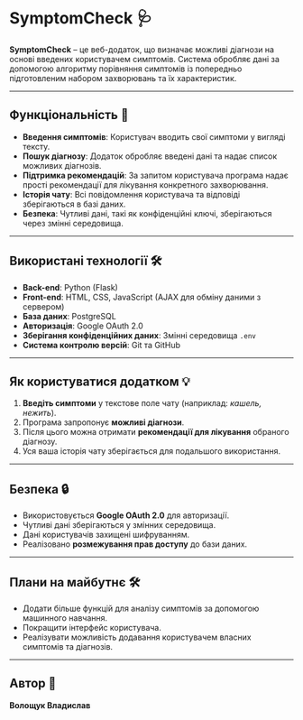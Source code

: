 # SymptomCheck 🩺  
**SymptomCheck** – це веб-додаток, що визначає можливі діагнози на основі введених користувачем симптомів. Система обробляє дані за допомогою алгоритму порівняння симптомів із попередньо підготовленим набором захворювань та їх характеристик.

---

## **Функціональність** 🌟

- **Введення симптомів**: Користувач вводить свої симптоми у вигляді тексту.
- **Пошук діагнозу**: Додаток обробляє введені дані та надає список можливих діагнозів.
- **Підтримка рекомендацій**: За запитом користувача програма надає прості рекомендації для лікування конкретного захворювання.
- **Історія чату**: Всі повідомлення користувача та відповіді зберігаються в базі даних.
- **Безпека**: Чутливі дані, такі як конфіденційні ключі, зберігаються через змінні середовища.

---

## **Використані технології** 🛠️

- **Back-end**: Python (Flask)
- **Front-end**: HTML, CSS, JavaScript (AJAX для обміну даними з сервером)
- **База даних**: PostgreSQL
- **Авторизація**: Google OAuth 2.0
- **Зберігання конфіденційних даних**: Змінні середовища `.env`
- **Система контролю версій**: Git та GitHub

---

## **Як користуватися додатком** 💡

1. **Введіть симптоми** у текстове поле чату (наприклад: *кашель, нежить*).
2. Програма запропонує **можливі діагнози**.
3. Після цього можна отримати **рекомендації для лікування** обраного діагнозу.
4. Уся ваша історія чату зберігається для подальшого використання.

---

## **Безпека** 🔒

- Використовується **Google OAuth 2.0** для авторизації.
- Чутливі дані зберігаються у змінних середовища.
- Дані користувачів захищені шифруванням.
- Реалізовано **розмежування прав доступу** до бази даних.

---

## **Плани на майбутнє** 🛠️
- Додати більше функцій для аналізу симптомів за допомогою машинного навчання.
- Покращити інтерфейс користувача.
- Реалізувати можливість додавання користувачем власних симптомів та діагнозів.

---

## **Автор** 👤
**Волощук Владислав**
